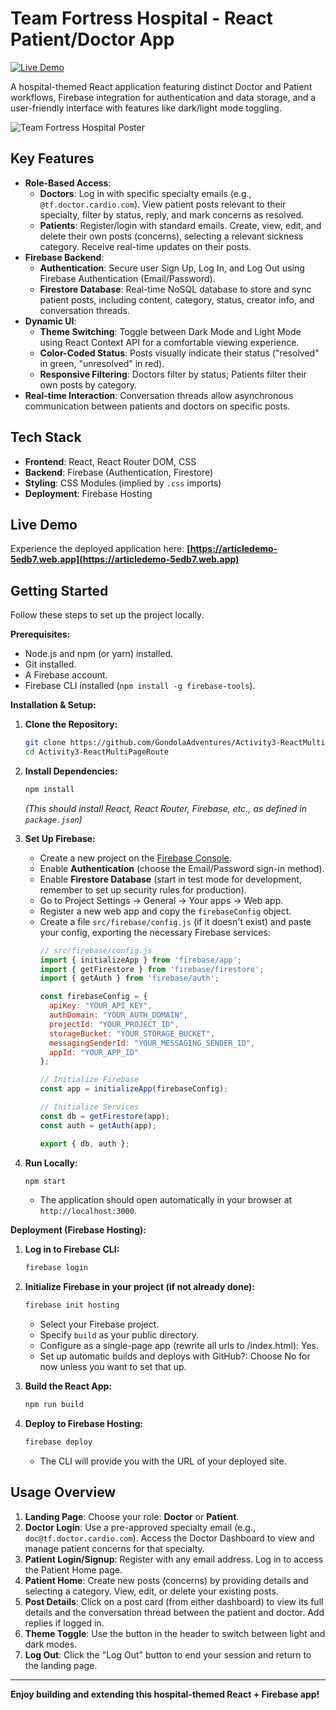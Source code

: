 # Team Fortress Hospital - React Patient/Doctor App

[![Live Demo](https://img.shields.io/badge/Live%20Demo-Visit%20Site-brightgreen)](https://articledemo-5edb7.web.app)

A hospital-themed React application featuring distinct Doctor and Patient workflows, Firebase integration for authentication and data storage, and a user-friendly interface with features like dark/light mode toggling.

<!-- **IMPORTANT:** Make sure you have created an 'images' folder in your repo,
     added 'Team_Fortress_Hospital_Poster.jpg' to it, committed, and pushed.
     Then this line will display the image correctly. -->
![Team Fortress Hospital Poster](./images/Team_Fortress_Hospital_Poster.jpg "Team Fortress Hospital")

## Key Features

*   **Role-Based Access**:
    *   **Doctors**: Log in with specific specialty emails (e.g., `@tf.doctor.cardio.com`). View patient posts relevant to their specialty, filter by status, reply, and mark concerns as resolved.
    *   **Patients**: Register/login with standard emails. Create, view, edit, and delete their own posts (concerns), selecting a relevant sickness category. Receive real-time updates on their posts.
*   **Firebase Backend**:
    *   **Authentication**: Secure user Sign Up, Log In, and Log Out using Firebase Authentication (Email/Password).
    *   **Firestore Database**: Real-time NoSQL database to store and sync patient posts, including content, category, status, creator info, and conversation threads.
*   **Dynamic UI**:
    *   **Theme Switching**: Toggle between Dark Mode and Light Mode using React Context API for a comfortable viewing experience.
    *   **Color-Coded Status**: Posts visually indicate their status ("resolved" in green, "unresolved" in red).
    *   **Responsive Filtering**: Doctors filter by status; Patients filter their own posts by category.
*   **Real-time Interaction**: Conversation threads allow asynchronous communication between patients and doctors on specific posts.

## Tech Stack

*   **Frontend**: React, React Router DOM, CSS
*   **Backend**: Firebase (Authentication, Firestore)
*   **Styling**: CSS Modules (implied by `.css` imports)
*   **Deployment**: Firebase Hosting

## Live Demo

Experience the deployed application here: **[https://articledemo-5edb7.web.app](https://articledemo-5edb7.web.app)**

## Getting Started

Follow these steps to set up the project locally.

**Prerequisites:**

*   Node.js and npm (or yarn) installed.
*   Git installed.
*   A Firebase account.
*   Firebase CLI installed (`npm install -g firebase-tools`).

**Installation & Setup:**

1.  **Clone the Repository:**
    ```bash
    git clone https://github.com/GondolaAdventures/Activity3-ReactMultiPageRoute.git
    cd Activity3-ReactMultiPageRoute
    ```

2.  **Install Dependencies:**
    ```bash
    npm install
    ```
    *(This should install React, React Router, Firebase, etc., as defined in `package.json`)*

3.  **Set Up Firebase:**
    *   Create a new project on the [Firebase Console](https://console.firebase.google.com/).
    *   Enable **Authentication** (choose the Email/Password sign-in method).
    *   Enable **Firestore Database** (start in test mode for development, remember to set up security rules for production).
    *   Go to Project Settings -> General -> Your apps -> Web app.
    *   Register a new web app and copy the `firebaseConfig` object.
    *   Create a file `src/firebase/config.js` (if it doesn't exist) and paste your config, exporting the necessary Firebase services:
        ```javascript
        // src/firebase/config.js
        import { initializeApp } from 'firebase/app';
        import { getFirestore } from 'firebase/firestore';
        import { getAuth } from 'firebase/auth';

        const firebaseConfig = {
          apiKey: "YOUR_API_KEY",
          authDomain: "YOUR_AUTH_DOMAIN",
          projectId: "YOUR_PROJECT_ID",
          storageBucket: "YOUR_STORAGE_BUCKET",
          messagingSenderId: "YOUR_MESSAGING_SENDER_ID",
          appId: "YOUR_APP_ID"
        };

        // Initialize Firebase
        const app = initializeApp(firebaseConfig);

        // Initialize Services
        const db = getFirestore(app);
        const auth = getAuth(app);

        export { db, auth };
        ```

4.  **Run Locally:**
    ```bash
    npm start
    ```
    *   The application should open automatically in your browser at `http://localhost:3000`.

**Deployment (Firebase Hosting):**

1.  **Log in to Firebase CLI:**
    ```bash
    firebase login
    ```

2.  **Initialize Firebase in your project (if not already done):**
    ```bash
    firebase init hosting
    ```
    *   Select your Firebase project.
    *   Specify `build` as your public directory.
    *   Configure as a single-page app (rewrite all urls to /index.html): Yes.
    *   Set up automatic builds and deploys with GitHub?: Choose No for now unless you want to set that up.

3.  **Build the React App:**
    ```bash
    npm run build
    ```

4.  **Deploy to Firebase Hosting:**
    ```bash
    firebase deploy
    ```
    *   The CLI will provide you with the URL of your deployed site.

## Usage Overview

1.  **Landing Page**: Choose your role: **Doctor** or **Patient**.
2.  **Doctor Login**: Use a pre-approved specialty email (e.g., `doc@tf.doctor.cardio.com`). Access the Doctor Dashboard to view and manage patient concerns for that specialty.
3.  **Patient Login/Signup**: Register with any email address. Log in to access the Patient Home page.
4.  **Patient Home**: Create new posts (concerns) by providing details and selecting a category. View, edit, or delete your existing posts.
5.  **Post Details**: Click on a post card (from either dashboard) to view its full details and the conversation thread between the patient and doctor. Add replies if logged in.
6.  **Theme Toggle**: Use the button in the header to switch between light and dark modes.
7.  **Log Out**: Click the "Log Out" button to end your session and return to the landing page.

---

**Enjoy building and extending this hospital-themed React + Firebase app!**